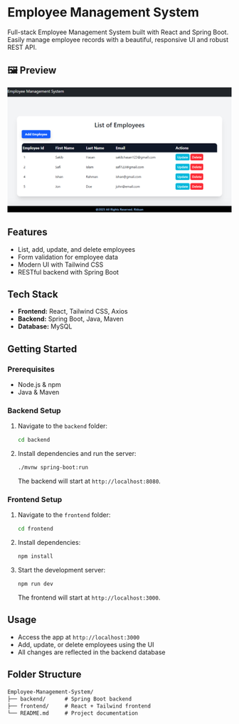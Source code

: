 # Employee Management System

Full-stack Employee Management System built with React and Spring Boot. Easily manage employee records with a beautiful, responsive UI and robust REST API.

## 🖼️ Preview

<p align="center">
  <img src="./frontend/public/preview.png" alt="Preview" width="800" />
</p>

## Features
- List, add, update, and delete employees
- Form validation for employee data
- Modern UI with Tailwind CSS
- RESTful backend with Spring Boot

## Tech Stack
- **Frontend:** React, Tailwind CSS, Axios
- **Backend:** Spring Boot, Java, Maven
- **Database:**  MySQL 

## Getting Started

### Prerequisites
- Node.js & npm
- Java & Maven

### Backend Setup
1. Navigate to the `backend` folder:
   ```sh
   cd backend
   ```
2. Install dependencies and run the server:
   ```sh
   ./mvnw spring-boot:run
   ```
   The backend will start at `http://localhost:8080`.

### Frontend Setup
1. Navigate to the `frontend` folder:
   ```sh
   cd frontend
   ```
2. Install dependencies:
   ```sh
   npm install
   ```
3. Start the development server:
   ```sh
   npm run dev
   ```
   The frontend will start at `http://localhost:3000`.

## Usage
- Access the app at `http://localhost:3000`
- Add, update, or delete employees using the UI
- All changes are reflected in the backend database

## Folder Structure
```
Employee-Management-System/
├── backend/      # Spring Boot backend
├── frontend/     # React + Tailwind frontend
└── README.md     # Project documentation
```
